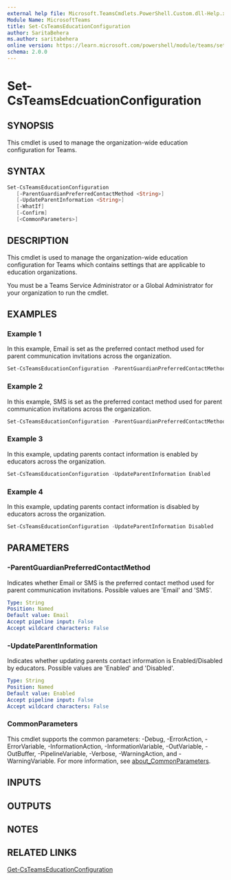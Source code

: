 ```yaml
---
external help file: Microsoft.TeamsCmdlets.PowerShell.Custom.dll-Help.xml
Module Name: MicrosoftTeams
title: Set-CsTeamsEducationConfiguration
author: SaritaBehera
ms.author: saritabehera
online version: https://learn.microsoft.com/powershell/module/teams/set-csteamseducationconfiguration
schema: 2.0.0
---
```


# Set-CsTeamsEdcuationConfiguration

## SYNOPSIS

This cmdlet is used to manage the organization-wide education configuration for Teams.

## SYNTAX

```powershell
Set-CsTeamsEducationConfiguration
   [-ParentGuardianPreferredContactMethod <String>]
   [-UpdateParentInformation <String>]
   [-WhatIf]
   [-Confirm]
   [<CommonParameters>]
```

## DESCRIPTION

This cmdlet is used to manage the organization-wide education configuration for Teams which contains settings that are applicable to education organizations.

You must be a Teams Service Administrator or a Global Administrator for your organization to run the cmdlet.

## EXAMPLES

### Example 1
In this example, Email is set as the preferred contact method used for parent communication invitations across the organization.

```powershell
Set-CsTeamsEducationConfiguration -ParentGuardianPreferredContactMethod Email
```

### Example 2
In this example, SMS is set as the preferred contact method used for parent communication invitations across the organization.

```powershell
Set-CsTeamsEducationConfiguration -ParentGuardianPreferredContactMethod SMS
```

### Example 3
In this example, updating parents contact information is enabled by educators across the organization.

```powershell
Set-CsTeamsEducationConfiguration -UpdateParentInformation Enabled
```

### Example 4
In this example, updating parents contact information is disabled by educators across the organization.

```powershell
Set-CsTeamsEducationConfiguration -UpdateParentInformation Disabled
```

## PARAMETERS

### -ParentGuardianPreferredContactMethod
Indicates whether Email or SMS is the preferred contact method used for parent communication invitations. Possible values are 'Email' and 'SMS'.

```yaml
Type: String
Position: Named
Default value: Email
Accept pipeline input: False
Accept wildcard characters: False
```

### -UpdateParentInformation
Indicates whether updating parents contact information is Enabled/Disabled by educators. Possible values are 'Enabled' and 'Disabled'.

```yaml
Type: String
Position: Named
Default value: Enabled
Accept pipeline input: False
Accept wildcard characters: False
```


### CommonParameters
This cmdlet supports the common parameters: -Debug, -ErrorAction, -ErrorVariable, -InformationAction, -InformationVariable, -OutVariable, -OutBuffer, -PipelineVariable, -Verbose, -WarningAction, and -WarningVariable. For more information, see [about_CommonParameters](https://go.microsoft.com/fwlink/?LinkID=113216).

## INPUTS

## OUTPUTS

## NOTES

## RELATED LINKS

[Get-CsTeamsEducationConfiguration](Get-CsTeamsEducationConfiguration.md)
